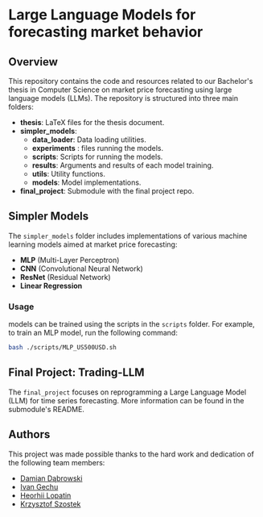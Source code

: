# Large Language Models for forecasting market behavior

## Overview

This repository contains the code and resources related to our Bachelor's thesis in Computer Science on market price forecasting using large language models (LLMs). The repository is structured into three main folders:

- **thesis**: LaTeX files for the thesis document.
- **simpler_models**:
  - **data_loader**: Data loading utilities.
  - **experiments** : files running the models.
  - **scripts**: Scripts for running the models.
  - **results**: Arguments and results of each model training.
  - **utils**: Utility functions.
  - **models**: Model implementations.
- **final_project**: Submodule with the final project repo.

## Simpler Models

The `simpler_models` folder includes implementations of various machine learning models aimed at market price forecasting:

- **MLP** (Multi-Layer Perceptron)
- **CNN** (Convolutional Neural Network)
- **ResNet** (Residual Network)
- **Linear Regression**

### Usage

models can be trained using the scripts in the `scripts` folder. For example, to train an MLP model, run the following command:

```bash
bash ./scripts/MLP_US500USD.sh
```

## Final Project: Trading-LLM

The `final_project` focuses on reprogramming a Large Language Model (LLM) for time series forecasting. More information can be found in the submodule's README.

## Authors

This project was made possible thanks to the hard work and dedication of the following team members:

- [Damian Dąbrowski](https://github.com/damiad)
- [Ivan Gechu](https://github.com/ivgechu)
- [Heorhii Lopatin](mailto:teammate2.email@example.com)
- [Krzysztof Szostek](https://github.com/kamis12-bit)
